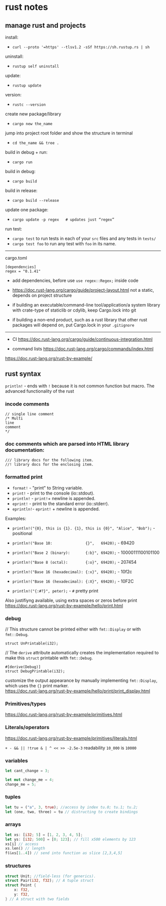 # rust notes  

## manage rust and projects

install:  
- `curl --proto '=https' --tlsv1.2 -sSf https://sh.rustup.rs | sh`  

uninstall:  
- `rustup self uninstall`

update:
- `rustup update`

version:
- `rustc --version`

create new package/library
- `cargo new the_name`

jump into project root folder and show the structure in terminal
- `cd the_name && tree .`

build in debug + run:
- `cargo run`

build in debug:
- `cargo build`

build in release:
- `cargo build --release`

update one package:
- `cargo update -p regex   # updates just “regex”`

run test:
- `cargo test`  to run tests in each of your `src` files and any tests in `tests/`
- `cargo test foo` to run any test with `foo` in its name.
--------------------------------
cargo.toml

```
[dependencies]
regex = "0.1.41"
```  

- add dependencies, before use `use regex::Regex;` inside code

- https://doc.rust-lang.org/cargo/guide/project-layout.html not a static, depends on project structure

- if building an executable/command-line tool/application/a system library with crate-type of staticlib or cdylib, keep Cargo.lock into git

- if building a non-end product, such as a rust library that other rust packages will depend on, put Cargo.lock in your `.gitignore`

---
- CI https://doc.rust-lang.org/cargo/guide/continuous-integration.html

- command lists https://doc.rust-lang.org/cargo/commands/index.html

https://doc.rust-lang.org/rust-by-example/

## rust syntax

`println!` - ends with `!` because it is not common function but macro. The advanced functionality of the rust  

### incode comments
```
// single line comment  
/* Multi
line
comment
*/
```  

### doc comments which are parsed into HTML library documentation:
```
/// library docs for the following item.
//! library docs for the enclosing item.
```

### formatted print


- `format!` - "print" to String variable.  
- `print!` - print to the console (io::stdout).  
- `println!` - `print!`+ newline is appended.  
- `eprint!` - print to the standard error (io::stderr).  
- `eprintln!`- `eprint!` + newline is appended.

Examples:

- `println!("{0}, this is {1}. {1}, this is {0}", "Alice", "Bob");` - positional
- `println!("Base 10:               {}",   69420);` - 69420
- `println!("Base 2 (binary):       {:b}", 69420);` - 10000111100101100
- `println!("Base 8 (octal):        {:o}", 69420);` - 207454
- `println!("Base 16 (hexadecimal): {:x}", 69420);` - 10f2c
- `println!("Base 16 (hexadecimal): {:X}", 69420);` - 10F2C

- `println!("{:#?}", peter);` - `#` pretty print

Also justifiyng available, using extra spaces or zeros before print
https://doc.rust-lang.org/rust-by-example/hello/print.html

### debug

// This structure cannot be printed either with `fmt::Display` or with `fmt::Debug`.  
```
struct UnPrintable(i32);
```

// The `derive` attribute automatically creates the implementation required to make this `struct` printable with `fmt::Debug`.  
```
#[derive(Debug)]
struct DebugPrintable(i32);
```

customize the output appearance by manually implementing `fmt::Display`, which uses the `{}` print marker.  
https://doc.rust-lang.org/rust-by-example/hello/print/print_display.html  

### Primitives/types  
https://doc.rust-lang.org/rust-by-example/primitives.html

### Literals/operators  
https://doc.rust-lang.org/rust-by-example/primitives/literals.html

`+ - && || !true & | ^ << >> -2.5e-3`
readability `10_000` is `10000`

### variables

```rust
let cant_change = 3;  

let mut change_me = 4;  
change_me = 5;
```

### tuples
```rust
let tu = ("a", 3, true); //access by index tu.0; tu.1; tu.2;
let (one, two, three) = tu // distructing to create bindings
```

### arrays

```rust
let xs: [i32; 5] = [1, 2, 3, 4, 5];
let ys: [i32; 500] = [0; 123]; // fill x500 elements by 123
xs[i] // access
xs.len() // length
f(&xs[1..4]) // send into function as slice [2,3,4,5]
```

### structures

```rust
struct Unit; //field-less (for generics).
struct Pair(i32, f32); // A tuple struct
struct Point {
    x: f32,
    y: f32,
} // A struct with two fields
```